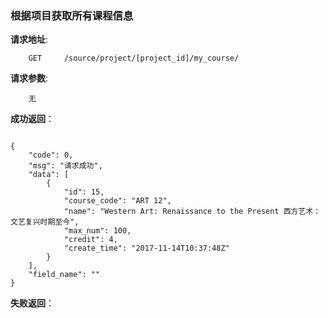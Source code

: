 ### 根据项目获取所有课程信息

**请求地址**:
```
    GET     /source/project/[project_id]/my_course/
```

**请求参数**:
```
    无
```

**成功返回**：
```

{
    "code": 0,
    "msg": "请求成功",
    "data": [
        {
            "id": 15,
            "course_code": "ART 12",
            "name": "Western Art: Renaissance to the Present 西方艺术：文艺复兴时期至今",
            "max_num": 100,
            "credit": 4,
            "create_time": "2017-11-14T10:37:48Z"
        }
    ],
    "field_name": ""
}
```

**失败返回**：
```

```